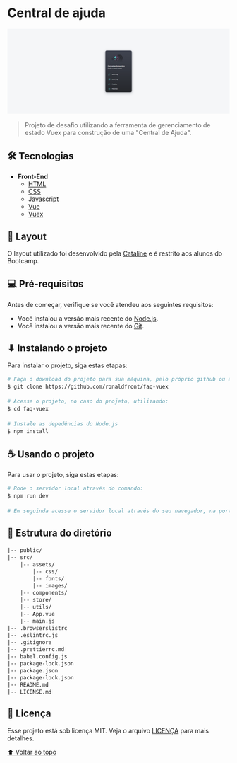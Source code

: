 # Central de ajuda

<img src="./public/img-projeto.png" alt="Imagem do projeto">

> Projeto de desafio utilizando a ferramenta de gerenciamento de estado Vuex para construção de uma "Central de Ajuda".

## 🛠 Tecnologias

- **Front-End**
  - [HTML](https://developer.mozilla.org/pt-BR/docs/Web/HTML)
  - [CSS](https://developer.mozilla.org/pt-BR/docs/Web/CSS)
  - [Javascript](https://developer.mozilla.org/pt-BR/docs/Web/Javascript)
  - [Vue](https://vuejs.org/)
  - [Vuex](https://vuex.vuejs.org/)


## 📐 Layout
O layout utilizado foi desenvolvido pela [Cataline](https://www.cataline.io/) e é restrito aos alunos do Bootcamp.

## 💻 Pré-requisitos

Antes de começar, verifique se você atendeu aos seguintes requisitos:
<!---Estes são apenas requisitos de exemplo. Adicionar, duplicar ou remover conforme necessário--->
* Você instalou a versão mais recente do [Node.js](https://nodejs.org/en/).
* Você instalou a versão mais recente do [Git](https://git-scm.com/).

## ⬇ Instalando o projeto

Para instalar o projeto, siga estas etapas:

```bash
# Faça o download do projeto para sua máquina, pelo próprio github ou através do terminal utilizando:
$ git clone https://github.com/ronaldfront/faq-vuex

# Acesse o projeto, no caso do projeto, utilizando:
$ cd faq-vuex

# Instale as depedências do Node.js
$ npm install
```

## ☕ Usando o projeto

Para usar o projeto, siga estas etapas:

```bash
# Rode o servidor local através do comando:
$ npm run dev

# Em seguinda acesse o servidor local através do seu navegador, na porta "especificada" pelo output do terminal.
```

## 📂 Estrutura do diretório

```
|-- public/
|-- src/
    |-- assets/
        |-- css/
        |-- fonts/
        |-- images/
    |-- components/
    |-- store/
    |-- utils/
    |-- App.vue
    |-- main.js
|-- .browserslistrc
|-- .eslintrc.js
|-- .gitignore
|-- .prettierrc.md
|-- babel.config.js
|-- package-lock.json
|-- package.json
|-- package-lock.json
|-- README.md
|-- LICENSE.md
```

## 📝 Licença

Esse projeto está sob licença MIT. Veja o arquivo [LICENÇA](LICENSE.md) para mais detalhes.

[⬆ Voltar ao topo](#)<br>


